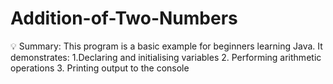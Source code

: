 # Addition-of-Two-Numbers
💡 Summary: This program is a basic example for beginners learning Java. It demonstrates:  1.Declaring and initialising variables 2.  Performing arithmetic operations 3. Printing output to the console
